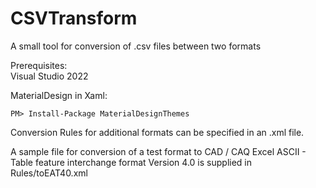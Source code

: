 # CSVTransform
A small tool for conversion of .csv files between two formats

Prerequisites:
<br/>
Visual Studio 2022

MaterialDesign in Xaml:
```
PM> Install-Package MaterialDesignThemes 
```
Conversion Rules for additional formats can be specified in an .xml file.

A sample file for conversion of a test format to CAD / CAQ Excel ASCII - Table feature interchange format Version 4.0 is supplied in Rules/toEAT40.xml
